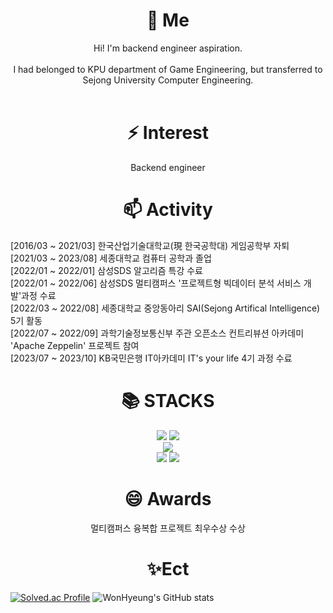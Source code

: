 
<!--
**JoWonHyeung/JoWonHyeung** is a ✨ _special_ ✨ repository because its `README.md` (this file) appears on your GitHub profile.
Here are some ideas to get you started:
- 🔭 I’m currently working on ...
- 
- 👯 I’m looking to collaborate on ...
- 🤔 I’m looking for help with ...
- 💬 Ask me about ...
- 📫 How to reach me: ...
- 😄 Pronouns: ...
- ⚡ Fun fact: ...
-->
<div align=center><h1>🌱 Me</h1></div>

<div align=center> Hi! I'm backend engineer aspiration.</div>
<br>
<div align=center> I had belonged to KPU department of Game Engineering, but transferred to Sejong University Computer Engineering. </div>
<br>
<div align=center>

 </div>

<div align=center><h1> ⚡ Interest </h1> </div>
<div align=center> Backend engineer </div>

<div align=center><h1> 📫 Activity </h1> </div>
<div> [2016/03 ~ 2021/03] 한국산업기술대학교(現 한국공학대) 게임공학부 자퇴</div>
<div> [2021/03 ~ 2023/08] 세종대학교 컴퓨터 공학과 졸업</div>
<div> [2022/01 ~ 2022/01] 삼성SDS 알고리즘 특강 수료</div>
<div> [2022/01 ~ 2022/06] 삼성SDS 멀티캠퍼스 '프로젝트형 빅데이터 분석 서비스 개발'과정 수료</div>
<div> [2022/03 ~ 2022/08] 세종대학교 중앙동아리 SAI(Sejong Artifical Intelligence) 5기 활동</div>
<div> [2022/07 ~ 2022/09] 과학기술정보통신부 주관 오픈소스 컨트리뷰션 아카데미 'Apache Zeppelin' 프로젝트 참여 </div>
<div> [2023/07 ~ 2023/10] KB국민은행 IT아카데미 IT's your life 4기 과정 수료  </div>
<div align=center><h1>📚 STACKS</h1></div>

<div align="center">
  <img src="https://img.shields.io/badge/java-007396?style=for-the-badge&logo=java&logoColor=white"> 
  <img src="https://img.shields.io/badge/python-3776AB?style=for-the-badge&logo=python&logoColor=white">
  <br>
  <img src="https://img.shields.io/badge/Spring-6DB33F?style=for-the-badge&logo=Spring%20Boot&logoColor=white">
  <br>
  <img src="https://img.shields.io/badge/github-181717?style=for-the-badge&logo=github&logoColor=white">
  <img src="https://img.shields.io/badge/git-F05032?style=for-the-badge&logo=git&logoColor=white">
 </div>
 
 <div align=center><h1> 😄 Awards </h1> </div>

<div align=center> 멀티캠퍼스 융복합 프로젝트 최우수상 수상</div>

<div align=center><h1>✨Ect</h1></div>

  [![Solved.ac Profile](http://mazassumnida.wtf/api/generate_badge?boj=mesh153)](https://solved.ac/mesh153)
![WonHyeung's GitHub stats](https://github-readme-stats.vercel.app/api?username=JoWonHyeung&show_icons=true&theme=dark)
